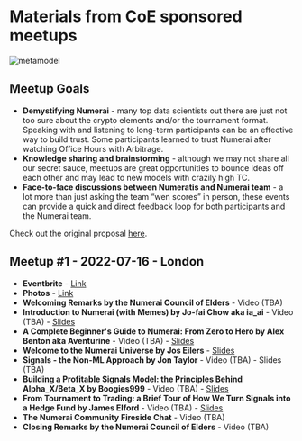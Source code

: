 # Materials from CoE sponsored meetups

![metamodel](https://i.ibb.co/3fq3rnP/the-metamodel-v01.jpg)

## Meetup Goals

- **Demystifying Numerai** - many top data scientists out there are just not too sure about the crypto elements and/or the tournament format. Speaking with and listening to long-term participants can be an effective way to build trust. Some participants learned to trust Numerai after watching Office Hours with Arbitrage.
- **Knowledge sharing and brainstorming** - although we may not share all our secret sauce, meetups are great opportunities to bounce ideas off each other and may lead to new models with crazily high TC.
- **Face-to-face discussions between Numeratis and Numerai team** - a lot more than just asking the team “wen scores” in person, these events can provide a quick and direct feedback loop for both participants and the Numerai team.

Check out the original proposal [here](https://forum.numer.ai/t/proposal-around-the-world-with-numeratis/5301).


## Meetup #1 - 2022-07-16 - London

- **Eventbrite** - [Link](https://www.eventbrite.com/e/numerai-community-meetuphackathon-tickets-353999751787)
- **Photos** - [Link](https://drive.google.com/drive/folders/1iIBlh_jlUdi-fa1x4Lhrw9SmmrZWXQxq?usp=sharing)
- **Welcoming Remarks by the Numerai Council of Elders** - Video (TBA)
- **Introduction to Numerai (with Memes) by Jo-fai Chow aka ia_ai** - Video (TBA) - [Slides](https://drive.google.com/file/d/1B3eD91fFdPwYCJpXI6wpSKUY9RewJhdQ/view?usp=sharing)
- **A Complete Beginner's Guide to Numerai: From Zero to Hero by Alex Benton aka Aventurine** - Video (TBA) - [Slides](https://drive.google.com/file/d/1O-BR8MNNajqKs38GZrp9Cljo-eMNcT7e/view?usp=sharing)
- **Welcome to the Numerai Universe by Jos Eilers** - [Slides](https://drive.google.com/file/d/1uAG79B-EUcJD9OL4o6Nxikhx_hoBI2R3/view?usp=sharing)
- **Signals - the Non-ML Approach by Jon Taylor** - Video (TBA) - Slides (TBA)
- **Building a Profitable Signals Model: the Principles Behind Alpha_X/Beta_X by Boogies999** - Video (TBA) - [Slides](https://drive.google.com/file/d/1tcNxwlqCDfNpaZwW2ZRnaG-yHGCdVLPE/view?usp=sharing)
- **From Tournament to Trading: a Brief Tour of How We Turn Signals into a Hedge Fund by James Elford** - Video (TBA) - [Slides](https://drive.google.com/file/d/1-9zLcLMWpqy_NKCg4o0zQwgm4UaPYEgq/view?usp=sharing)
- **The Numerai Community Fireside Chat** - Video (TBA)
- **Closing Remarks by the Numerai Council of Elders** - Video (TBA)
